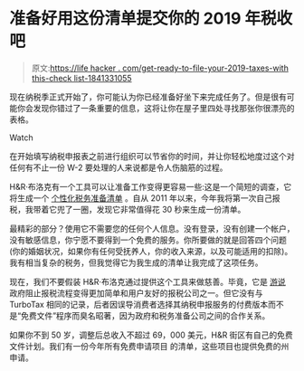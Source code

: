 # 准备好用这份清单提交你的 2019 年税收吧

> 原文:[https://life hacker . com/get-ready-to-file-your-2019-taxes-with this-check list-1841331055](https://lifehacker.com/get-ready-to-file-your-2019-taxes-with-this-checklist-1841331055)

现在纳税季正式开始了，你可能认为你已经准备好坐下来完成任务了。但是很有可能你会发现你错过了一条重要的信息，这将让你在屋子里四处寻找那张你很漂亮的表格。

Watch

在开始填写纳税申报表之前进行组织可以节省你的时间，并让你轻松地度过这个对任何有不止一份 W-2 要处理的人来说都是令人伤脑筋的过程。

H&R·布洛克有一个工具可以让准备工作变得更容易一些:这是一个简短的调查，它将生成一个 [个性化税务准备清单](https://www.hrblock.com/tax-prep-checklist/) 。自从 2011 年以来，今年我将第一次自己报税，我带着它兜了一圈，发现它非常值得花 30 秒来生成一份清单。

最精彩的部分？使用它不需要您的任何个人信息。没有登录，没有创建一个帐户，没有敏感信息，你宁愿不要得到一个免费的服务。你所要做的就是回答四个问题(你的婚姻状况，如果你有任何受抚养人，你的收入来源，以及可能适用的扣除)。我有相当复杂的税务，但我觉得它为我生成的清单让我完成了这项任务。

现在，我们不要假装 H&R·布洛克通过提供这个工具来做慈善。毕竟，它是 [游说](https://twocents.lifehacker.com/how-to-ditch-turbotax-1832155535) 政府阻止报税流程变得更加简单和用户友好的报税公司之一。但它没有与 TurboTax 相同的记录，后者因误导消费者选择其纳税申报服务的付费版本而不是“免费文件”程序而臭名昭著，因为政府和税务准备公司之间的合作关系。

如果你不到 50 岁，调整后总收入不超过 69，000 美元，H&R 街区有自己的免费文件计划。我们有一份今年所有免费申请项目 的清单，这些项目也提供免费的州申请。